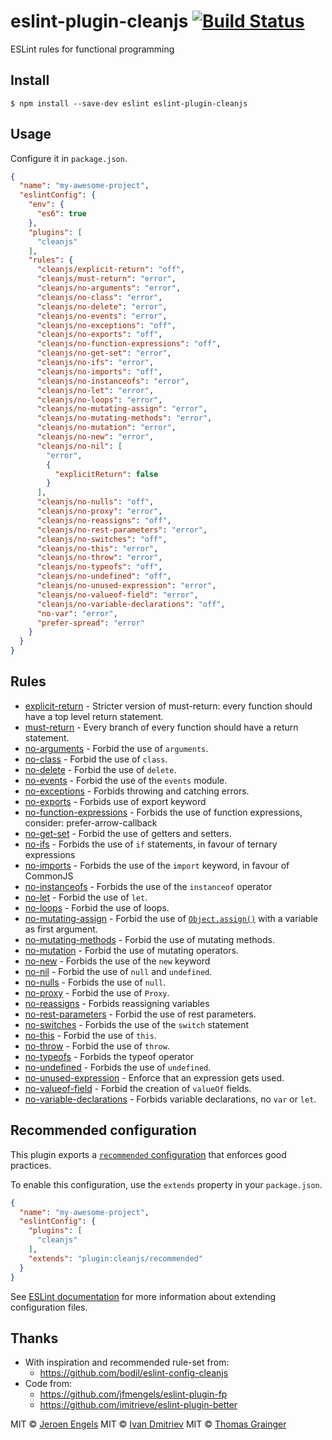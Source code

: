 # eslint-plugin-cleanjs [![Build Status](https://travis-ci.org/eslint-plugin-cleanjs/eslint-plugin-cleanjs.svg?branch=master)](https://travis-ci.org/eslint-plugin-cleanjs/eslint-plugin-cleanjs)

ESLint rules for functional programming


## Install

```
$ npm install --save-dev eslint eslint-plugin-cleanjs
```

## Usage

Configure it in `package.json`.

<!-- EXAMPLE_CONFIGURATION:START -->
```json
{
  "name": "my-awesome-project",
  "eslintConfig": {
    "env": {
      "es6": true
    },
    "plugins": [
      "cleanjs"
    ],
    "rules": {
      "cleanjs/explicit-return": "off",
      "cleanjs/must-return": "error",
      "cleanjs/no-arguments": "error",
      "cleanjs/no-class": "error",
      "cleanjs/no-delete": "error",
      "cleanjs/no-events": "error",
      "cleanjs/no-exceptions": "off",
      "cleanjs/no-exports": "off",
      "cleanjs/no-function-expressions": "off",
      "cleanjs/no-get-set": "error",
      "cleanjs/no-ifs": "error",
      "cleanjs/no-imports": "off",
      "cleanjs/no-instanceofs": "error",
      "cleanjs/no-let": "error",
      "cleanjs/no-loops": "error",
      "cleanjs/no-mutating-assign": "error",
      "cleanjs/no-mutating-methods": "error",
      "cleanjs/no-mutation": "error",
      "cleanjs/no-new": "error",
      "cleanjs/no-nil": [
        "error",
        {
          "explicitReturn": false
        }
      ],
      "cleanjs/no-nulls": "off",
      "cleanjs/no-proxy": "error",
      "cleanjs/no-reassigns": "off",
      "cleanjs/no-rest-parameters": "error",
      "cleanjs/no-switches": "off",
      "cleanjs/no-this": "error",
      "cleanjs/no-throw": "error",
      "cleanjs/no-typeofs": "off",
      "cleanjs/no-undefined": "off",
      "cleanjs/no-unused-expression": "error",
      "cleanjs/no-valueof-field": "error",
      "cleanjs/no-variable-declarations": "off",
      "no-var": "error",
      "prefer-spread": "error"
    }
  }
}
```
<!-- EXAMPLE_CONFIGURATION:END -->


## Rules

<!-- RULES:START -->
- [explicit-return](docs/rules/explicit-return.md) - Stricter version of must-return: every function should have a top level return statement.
- [must-return](docs/rules/must-return.md) - Every branch of every function should have a return statement.
- [no-arguments](docs/rules/no-arguments.md) - Forbid the use of `arguments`.
- [no-class](docs/rules/no-class.md) - Forbid the use of `class`.
- [no-delete](docs/rules/no-delete.md) - Forbid the use of `delete`.
- [no-events](docs/rules/no-events.md) - Forbid the use of the `events` module.
- [no-exceptions](docs/rules/no-exceptions.md) - Forbids throwing and catching errors.
- [no-exports](docs/rules/no-exports.md) - Forbids use of export keyword
- [no-function-expressions](docs/rules/no-function-expressions.md) - Forbids the use of function expressions, consider: prefer-arrow-callback
- [no-get-set](docs/rules/no-get-set.md) - Forbid the use of getters and setters.
- [no-ifs](docs/rules/no-ifs.md) - Forbids the use of `if` statements, in favour of ternary expressions
- [no-imports](docs/rules/no-imports.md) - Forbids the use of the `import` keyword, in favour of CommonJS
- [no-instanceofs](docs/rules/no-instanceofs.md) - Forbids the use of the `instanceof` operator
- [no-let](docs/rules/no-let.md) - Forbid the use of `let`.
- [no-loops](docs/rules/no-loops.md) - Forbid the use of loops.
- [no-mutating-assign](docs/rules/no-mutating-assign.md) - Forbid the use of [`Object.assign()`](https://developer.mozilla.org/en-US/docs/Web/JavaScript/Reference/Global_Objects/Object/assign) with a variable as first argument.
- [no-mutating-methods](docs/rules/no-mutating-methods.md) - Forbid the use of mutating methods.
- [no-mutation](docs/rules/no-mutation.md) - Forbid the use of mutating operators.
- [no-new](docs/rules/no-new.md) - Forbids the use of the `new` keyword
- [no-nil](docs/rules/no-nil.md) - Forbid the use of `null` and `undefined`.
- [no-nulls](docs/rules/no-nulls.md) - Forbids the use of `null`.
- [no-proxy](docs/rules/no-proxy.md) - Forbid the use of `Proxy`.
- [no-reassigns](docs/rules/no-reassigns.md) - Forbids reassigning variables
- [no-rest-parameters](docs/rules/no-rest-parameters.md) - Forbid the use of rest parameters.
- [no-switches](docs/rules/no-switches.md) - Forbids the use of the `switch` statement
- [no-this](docs/rules/no-this.md) - Forbid the use of `this`.
- [no-throw](docs/rules/no-throw.md) - Forbid the use of `throw`.
- [no-typeofs](docs/rules/no-typeofs.md) - Forbids the typeof operator
- [no-undefined](docs/rules/no-undefined.md) - Forbids the use of `undefined`.
- [no-unused-expression](docs/rules/no-unused-expression.md) - Enforce that an expression gets used.
- [no-valueof-field](docs/rules/no-valueof-field.md) - Forbid the creation of `valueOf` fields.
- [no-variable-declarations](docs/rules/no-variable-declarations.md) - Forbids variable declarations, no `var` or `let`.

<!-- RULES:END -->

## Recommended configuration

This plugin exports a [`recommended` configuration](index.js) that enforces good practices.

To enable this configuration, use the `extends` property in your `package.json`.

```json
{
  "name": "my-awesome-project",
  "eslintConfig": {
    "plugins": [
      "cleanjs"
    ],
    "extends": "plugin:cleanjs/recommended"
  }
}
```

See [ESLint documentation](http://eslint.org/docs/user-guide/configuring#extending-configuration-files) for more information about extending configuration files.

## Thanks

* With inspiration and recommended rule-set from:
  * https://github.com/bodil/eslint-config-cleanjs
* Code from:
  * https://github.com/jfmengels/eslint-plugin-fp
  * https://github.com/imitrieve/eslint-plugin-better

MIT © [Jeroen Engels](https://github.com/jfmengels)
MIT © [Ivan Dmitriev](https://github.com/idmitriev)
MIT © [Thomas Grainger](https://github.com/graingert)
